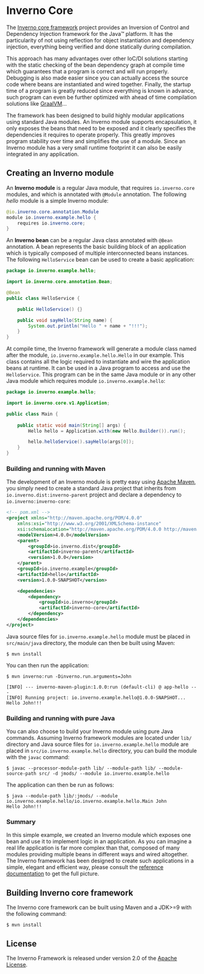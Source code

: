 [inverno-io]: https://www.inverno.io

[inverno-core-root-doc]: https://github.com/inverno-io/inverno-core/tree/master/doc/reference-guide.md

[graal-vm]: https://www.graalvm.org/
[maven]: https://maven.apache.org/
[apache-license]: https://www.apache.org/licenses/LICENSE-2.0

# Inverno Core

The [Inverno core framework][inverno-io] project provides an Inversion of Control and Dependency Injection framework for the Java™ platform. It has the particularity of not using reflection for object instantiation and dependency injection, everything being verified and done statically during compilation.

This approach has many advantages over other IoC/DI solutions starting with the static checking of the bean dependency graph at compile time which guarantees that a program is correct and will run properly. Debugging is also made easier since you can actually access the source code where beans are instantiated and wired together. Finally, the startup time of a program is greatly reduced since everything is known in advance, such program can even be further optimized with ahead of time compilation solutions like [GraalVM][graal-vm]...

The framework has been designed to build highly modular applications using standard Java modules. An Inverno module supports encapsulation, it only exposes the beans that need to be exposed and it clearly specifies the dependencies it requires to operate properly. This greatly improves program stability over time and simplifies the use of a module. Since an Inverno module has a very small runtime footprint it can also be easily integrated in any application.

## Creating an Inverno module

An **Inverno  module** is a regular Java module, that requires `io.inverno.core` modules, and which is annotated with `@Module` annotation. The following *hello* module is a simple Inverno module:

```java
@io.inverno.core.annotation.Module
module io.inverno.example.hello {
    requires io.inverno.core;
}
```

An **Inverno bean** can be a regular Java class annotated with `@Bean` annotation. A bean represents the basic building block of an application which is typically composed of multiple interconnected beans instances. The following `HelloService` bean can be used to create a basic application:

```java
package io.inverno.example.hello;

import io.inverno.core.annotation.Bean;

@Bean
public class HelloService {

    public HelloService() {}

    public void sayHello(String name) {
        System.out.println("Hello " + name + "!!!");
    }
}
```

At compile time, the Inverno framework will generate a module class named after the module, `io.inverno.example.hello.Hello` in our example. This class contains all the logic required to instantiate and wire the application beans at runtime. It can be used in a Java program to access and use the `HelloService`. This program can be in the same Java module or in any other Java module which requires module `io.inverno.example.hello`:

```java
package io.inverno.example.hello;

import io.inverno.core.v1.Application;

public class Main {
    
    public static void main(String[] args) {
        Hello hello = Application.with(new Hello.Builder()).run();

        hello.helloService().sayHello(args[0]);
    }
}
```

### Building and running with Maven

The development of an Inverno module is pretty easy using [Apache Maven][maven], you simply need to create a standard Java project that inherits from `io.inverno.dist:inverno-parent` project and declare a dependency to `io.inverno:inverno-core`:

```xml
<!-- pom.xml -->
<project xmlns="http://maven.apache.org/POM/4.0.0"
    xmlns:xsi="http://www.w3.org/2001/XMLSchema-instance"
    xsi:schemaLocation="http://maven.apache.org/POM/4.0.0 http://maven.apache.org/xsd/maven-4.0.0.xsd">
    <modelVersion>4.0.0</modelVersion>
    <parent>
        <groupId>io.inverno.dist</groupId>
        <artifactId>inverno-parent</artifactId>
        <version>1.0.0</version>
    </parent>
    <groupId>io.inverno.example</groupId>
    <artifactId>hello</artifactId>
    <version>1.0.0-SNAPSHOT</version>

    <dependencies>
        <dependency>
            <groupId>io.inverno</groupId>
            <artifactId>inverno-core</artifactId>
        </dependency>
    </dependencies>
</project>
```

Java source files for `io.inverno.example.hello` module must be placed in `src/main/java` directory, the module can then be built using Maven:

```plaintext
$ mvn install
```

You can then run the application:

```plaintext
$ mvn inverno:run -Dinverno.run.arguments=John

[INFO] --- inverno-maven-plugin:1.0.0:run (default-cli) @ app-hello ---
[INFO] Running project: io.inverno.example.hello@1.0.0-SNAPSHOT...
Hello John!!!

```

### Building and running with pure Java

You can also choose to build your Inverno module using pure Java commands. Assuming Inverno framework modules are located under `lib/` directory and Java source files for `io.inverno.example.hello` module are placed in `src/io.inverno.example.hello` directory, you can build the module with the `javac` command:

```plaintext
$ javac --processor-module-path lib/ --module-path lib/ --module-source-path src/ -d jmods/ --module io.inverno.example.hello 
```

The application can then be run as follows:

```plaintext
$ java --module-path lib/:jmods/ --module io.inverno.example.hello/io.inverno.example.hello.Main John
Hello John!!!
```

### Summary

In this simple example, we created an Inverno module which exposes one bean and use it to implement logic in an application. As you can imagine a real life application is far more complex than that, composed of many modules providing multiple beans in different ways and wired altogether. The Inverno framework has been designed to create such applications in a simple, elegant and efficient way, please consult the [reference documentation][inverno-core-root-doc] to get the full picture.

## Building Inverno core framework

The Inverno core framework can be built using Maven and a JDK>=9 with the following command:

```plaintext
$ mvn install
```

## License

The Inverno Framework is released under version 2.0 of the [Apache License][apache-license].


